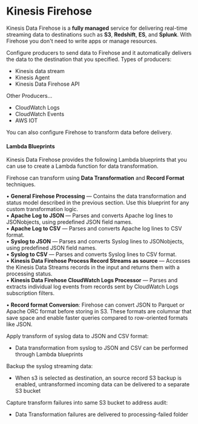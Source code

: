 # Kinesis Firehose

Kinesis Data Firehose is a **fully managed** service for delivering real-time streaming data to destinations such as **S3**, **Redshift**, **ES**, and **Splunk**. With Firehose you don't need to write apps or manage resources.

Configure producers to send data to Firehose and it automatically delivers the data to the destination that you specified. Types of producers:
- Kinesis data stream
- Kinesis Agent
- Kinesis Data Firehose API

Other Producers...
- CloudWatch Logs
- CloudWatch Events
- AWS IOT

You can also configure Firehose to transform data before delivery.

#### Lambda Blueprints

Kinesis Data Firehose provides the following Lambda blueprints that you can use to create a Lambda function for data transformation.

Firehose can transform using **Data Transformation** and **Record Format** techniques.

• **General Firehose Processing** — Contains the data transformation and status model described in the previous section. Use this blueprint for any custom transformation logic. \
• **Apache Log to JSON** — Parses and converts Apache log lines to JSONobjects, using predefined JSON field names. \
• **Apache Log to CSV** — Parses and converts Apache log lines to CSV format. \
• **Syslog to JSON** — Parses and converts Syslog lines to JSONobjects, using predefined JSON field names. \
• **Syslog to CSV** — Parses and converts Syslog lines to CSV format. \
• **Kinesis Data Firehose Process Record Streams as source** — Accesses the Kinesis Data Streams records in the input and returns them with a processing status. \
• **Kinesis Data Firehose CloudWatch Logs Processor** — Parses and extracts individual log events from records sent by CloudWatch Logs subscription filters.


• **Record format Conversion**: Firehose can convert JSON to Parquet or Apache ORC format before storing in S3. These formats are columnar that save space and enable faster queries compared to row-oriented formats like JSON.

Apply transform of syslog data to JSON and CSV format:
- Data transformation from syslog to JSON and CSV can be performed through Lambda blueprints

Backup the syslog streaming data:
- When s3 is selected as destination, an source record S3 backup is enabled, untransformed incoming data can be delivered to a separate S3 bucket

Capture transform failures into same S3 bucket to address audit:
- Data Transformation failures are delivered to processing-failed folder